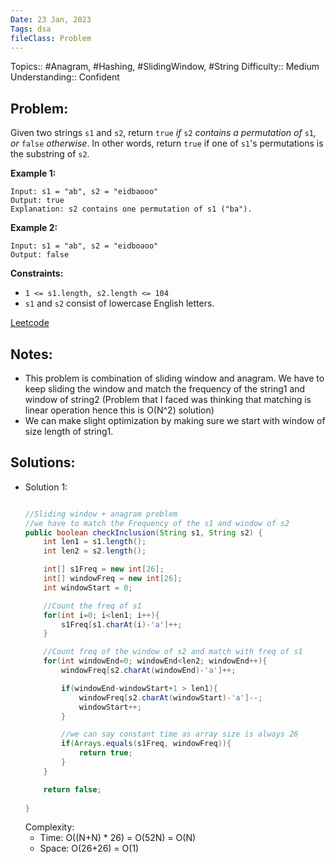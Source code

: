 ```yaml
---
Date: 23 Jan, 2023
Tags: dsa
fileClass: Problem
---
```

Topics:: #Anagram, #Hashing, #SlidingWindow, #String
Difficulty:: Medium
Understanding:: Confident
## Problem: 
Given two strings `s1` and `s2`, return `true` _if_ `s2` _contains a permutation of_ `s1`_, or_ `false` _otherwise_.
In other words, return `true` if one of `s1`'s permutations is the substring of `s2`.

**Example 1:**

	Input: s1 = "ab", s2 = "eidbaooo"
	Output: true
	Explanation: s2 contains one permutation of s1 ("ba").

**Example 2:**

	Input: s1 = "ab", s2 = "eidboaoo"
	Output: false

**Constraints:**

-   `1 <= s1.length, s2.length <= 104`
-   `s1` and `s2` consist of lowercase English letters.

[Leetcode](https://leetcode.com/problems/permutation-in-string/)

## Notes: 
- This problem is combination of sliding window and anagram. We have to keep sliding the window and match the frequency of the string1 and window of string2 (Problem that I faced was thinking that matching is linear operation hence this is O(N^2) solution) 
- We can make slight optimization by making sure we start with window of size length of string1. 

## Solutions: 

- Solution 1: 
	```java
	
	//Sliding window + anagram problem
    //we have to match the Frequency of the s1 and window of s2
    public boolean checkInclusion(String s1, String s2) {
        int len1 = s1.length();
        int len2 = s2.length();

        int[] s1Freq = new int[26];
        int[] windowFreq = new int[26];
        int windowStart = 0;

		//Count the freq of s1
        for(int i=0; i<len1; i++){
            s1Freq[s1.charAt(i)-'a']++;
        }

		//Count freq of the window of s2 and match with freq of s1
        for(int windowEnd=0; windowEnd<len2; windowEnd++){
            windowFreq[s2.charAt(windowEnd)-'a']++;

            if(windowEnd-windowStart+1 > len1){
                windowFreq[s2.charAt(windowStart)-'a']--;
                windowStart++;
            }

			//we can say constant time as array size is always 26
            if(Arrays.equals(s1Freq, windowFreq)){
                return true;
            }
        }

        return false;
        
    }
	
	```
	Complexity: 
	- Time: O((N+N) * 26) = O(52N) = O(N)
	- Space: O(26+26) = O(1)